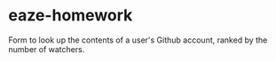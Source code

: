# eaze-homework

Form to look up the contents of a user's Github account, ranked by the number of watchers.
